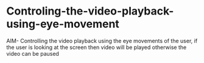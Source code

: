 # Controling-the-video-playback-using-eye-movement
AIM- Controlling the video playback using the eye movements of the user, if the user is looking at the screen then video will be played otherwise the video can be paused
